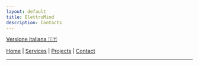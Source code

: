```yaml
---
layout: default
title: ElettroMind
description: Contacts
---
```

[Versione italiana 🇮🇹](./index.md)

[Home](/en/index.md) | [Services](/en/services.md) | [Projects](/en/projects.md) | [Contact](/en/contact.md)

***
